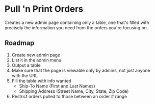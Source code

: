 # Pull 'n Print Orders
Creates a new admin page containing only a table, one that's filled with precisely the information you need from the orders you're focusing on.

## Roadmap
1. Create new admin page
2. List it in the admin menu
3. Output a table
4. Make sure that the page is viewable only by admins, not just anyone with the URL
5. Fill the table with info wanted
    * Ship-To Name (First and Last Names)
    * Shipping Address (Street Name, City, State, Zip Code)
6. Restrict orders pulled to those between an order # range